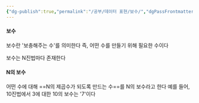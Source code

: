 ```yaml
---
{"dg-publish":true,"permalink":"/공부/데이터 표현/보수/","dgPassFrontmatter":true}
---
```



#### 보수
보수란 '보충해주는 수'를 의미한다
즉, 어떤 수를 만들기 위해 필요한 수이다

보수는 N진법마다 존재한다

#### N의 보수
어떤 수에 대해 ==N의 제곱수가 되도록 만드는 수==를 N의 보수라고 한다
예를 들어, 10진법에서 3에 대한 10의 보수는 '7'이다